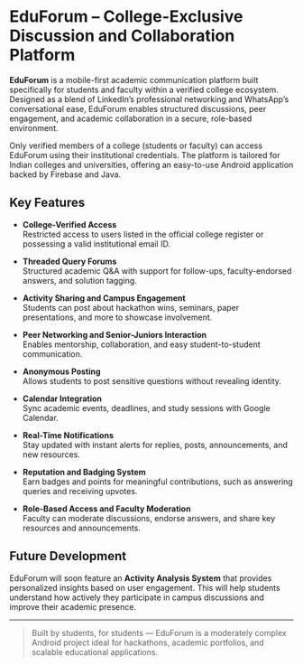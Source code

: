 # EduForum – College-Exclusive Discussion and Collaboration Platform

**EduForum** is a mobile-first academic communication platform built specifically for students and faculty within a verified college ecosystem. Designed as a blend of LinkedIn’s professional networking and WhatsApp’s conversational ease, EduForum enables structured discussions, peer engagement, and academic collaboration in a secure, role-based environment.

Only verified members of a college (students or faculty) can access EduForum using their institutional credentials. The platform is tailored for Indian colleges and universities, offering an easy-to-use Android application backed by Firebase and Java.

## Key Features

- **College-Verified Access**  
  Restricted access to users listed in the official college register or possessing a valid institutional email ID.

- **Threaded Query Forums**  
  Structured academic Q&A with support for follow-ups, faculty-endorsed answers, and solution tagging.

- **Activity Sharing and Campus Engagement**  
  Students can post about hackathon wins, seminars, paper presentations, and more to showcase involvement.

- **Peer Networking and Senior-Juniors Interaction**  
  Enables mentorship, collaboration, and easy student-to-student communication.

- **Anonymous Posting**  
  Allows students to post sensitive questions without revealing identity.

- **Calendar Integration**  
  Sync academic events, deadlines, and study sessions with Google Calendar.

- **Real-Time Notifications**  
  Stay updated with instant alerts for replies, posts, announcements, and new resources.

- **Reputation and Badging System**  
  Earn badges and points for meaningful contributions, such as answering queries and receiving upvotes.

- **Role-Based Access and Faculty Moderation**  
  Faculty can moderate discussions, endorse answers, and share key resources and announcements.

## Future Development

EduForum will soon feature an **Activity Analysis System** that provides personalized insights based on user engagement. This will help students understand how actively they participate in campus discussions and improve their academic presence.

---

> Built by students, for students — EduForum is a moderately complex Android project ideal for hackathons, academic portfolios, and scalable educational applications.

